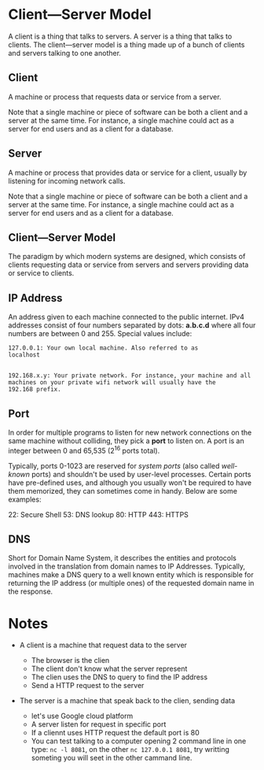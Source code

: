 # Client—Server Model

A client is a thing that talks to servers.
A server is a thing that talks to clients.
The client—server model is a thing made up of a
bunch of clients and servers talking to one another.

## Client

  A machine or process that requests data or service from a server.

  Note that a single machine or piece of software can be both a client and a
  server at the same time. For instance, a single machine could act as a server
  for end users and as a client for a database.

## Server

  A machine or process that provides data or service for a client, usually by
  listening for incoming network calls.

  Note that a single machine or piece of software can be both a client and a
  server at the same time. For instance, a single machine could act as a server
  for end users and as a client for a database.

## Client—Server Model

  The paradigm by which modern systems are designed, which consists of clients
  requesting data or service from servers and servers providing data or service
  to clients.

## IP Address

  An address given to each machine connected to the public internet. IPv4
  addresses consist of four numbers separated by dots: <b>a.b.c.d</b> where all
  four numbers are between 0 and 255. Special values include:

    127.0.0.1: Your own local machine. Also referred to as
    localhost


    192.168.x.y: Your private network. For instance, your machine and all
    machines on your private wifi network will usually have the
    192.168 prefix.

## Port

  In order for multiple programs to listen for new network connections on the
  same machine without colliding, they pick a <b>port</b> to listen on. A port
  is an integer between 0 and 65,535 (2<sup>16</sup> ports total).

  Typically, ports 0-1023 are reserved for <i>system ports</i> (also called
  <i>well-known</i> ports) and shouldn't be used by user-level processes.
  Certain ports have pre-defined uses, and although you usually won't be
  required to have them memorized, they can sometimes come in handy. Below are
  some examples:

  22: Secure Shell
  53: DNS lookup
  80: HTTP
  443: HTTPS

## DNS

Short for Domain Name System, it describes the entities and protocols involved in the
translation from domain names to IP Addresses. Typically, machines make a DNS query to
a well known entity which is responsible for returning the IP address (or multiple ones)
of the requested domain name in the response.

# Notes

* A client is a machine that request data to the server
  * The browser is the clien
  * The client don't know what the server represent
  * The clien uses the DNS to query to find the IP address
  * Send a HTTP request to the server

* The server is a machine that speak back to the clien, sending data
  * let's use Google cloud platform
  * A server listen for request in specific port
  * If a cliennt uses HTTP request the default port is 80
  * You can test talking to a computer opening 2 command line in one type:
   `nc -l 8081`, on the other
   `nc 127.0.0.1 8081`, try writting someting you will seet in the other cammand line.
